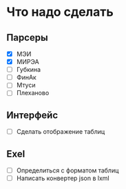 # Что надо сделать

## Парсеры

- [x] МЭИ
- [x] МИРЭА
- [ ] Губкина
- [ ] ФинАк
- [ ] Мтуси
- [ ] Плеханово

## Интерфейс

- [ ] Сделать отображение таблиц

## Exel

- [ ] Определиться с форматом таблиц
- [ ] Написать конвертер json в lxml

